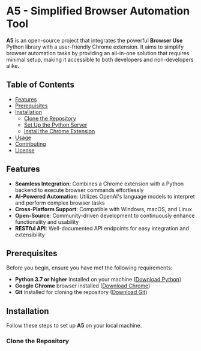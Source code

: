 # A5 - Simplified Browser Automation Tool

**A5** is an open-source project that integrates the powerful **Browser Use** Python library with a user-friendly Chrome extension. It aims to simplify browser automation tasks by providing an all-in-one solution that requires minimal setup, making it accessible to both developers and non-developers alike.

## Table of Contents

- [Features](#features)
- [Prerequisites](#prerequisites)
- [Installation](#installation)
  - [Clone the Repository](#clone-the-repository)
  - [Set Up the Python Server](#set-up-the-python-server)
  - [Install the Chrome Extension](#install-the-chrome-extension)
- [Usage](#usage)
- [Contributing](#contributing)
- [License](#license)

## Features

- **Seamless Integration**: Combines a Chrome extension with a Python backend to execute browser commands effortlessly
- **AI-Powered Automation**: Utilizes OpenAI's language models to interpret and perform complex browser tasks
- **Cross-Platform Support**: Compatible with Windows, macOS, and Linux
- **Open-Source**: Community-driven development to continuously enhance functionality and usability
- **RESTful API**: Well-documented API endpoints for easy integration and extensibility

## Prerequisites

Before you begin, ensure you have met the following requirements:

- **Python 3.7 or higher** installed on your machine ([Download Python](https://www.python.org/downloads/))
- **Google Chrome** browser installed ([Download Chrome](https://www.google.com/chrome/))
- **Git** installed for cloning the repository ([Download Git](https://git-scm.com/downloads))

## Installation

Follow these steps to set up **A5** on your local machine.

### Clone the Repository

